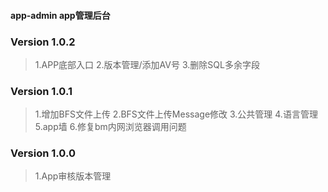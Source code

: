 #### app-admin app管理后台

### Version 1.0.2
> 1.APP底部入口
> 2.版本管理/添加AV号
> 3.删除SQL多余字段

### Version 1.0.1

> 1.增加BFS文件上传
> 2.BFS文件上传Message修改
> 3.公共管理
> 4.语言管理
> 5.app墙
> 6.修复bm内网浏览器调用问题

### Version 1.0.0

> 1.App审核版本管理